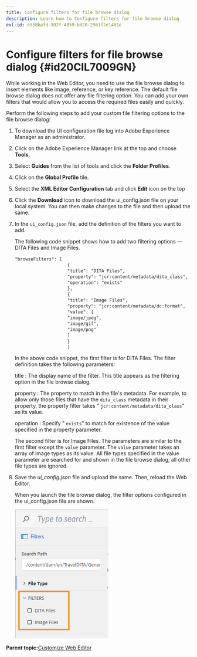 ```yaml
---
title: Configure filters for file browse dialog
description: Learn how to Configure filters for file browse dialog
exl-id: e538bafd-902f-4859-bd20-29b1f2e1401e
---
```

# Configure filters for file browse dialog {#id20CIL7009GN}

While working in the Web Editor, you need to use the file browse dialog to insert elements like image, reference, or key reference. The default file browse dialog does not offer any file filtering option. You can add your own filters that would allow you to access the required files easily and quickly.

Perform the following steps to add your custom file filtering options to the file browse dialog:

1.  To download the UI configuration file log into Adobe Experience Manager as an administrator.

1.  Click on the Adobe Experience Manager link at the top and choose **Tools**.
1.  Select **Guides** from the list of tools and click the **Folder Profiles**.
1.  Click on the **Global Profile** tile.
1.  Select the **XML Editor Configuration** tab and click **Edit** icon on the top
1.  Click the **Download** icon to download the ui\_config.json file on your local system. You can then make changes to the file and then upload the same.
1.  In the `ui_config.json` file, add the definition of the filters you want to add.

    The following code snippet shows how to add two filtering options — DITA Files and Image Files.

    ```
    "browseFilters": [
                        {
                        "title": "DITA Files",
                        "property": "jcr:content/metadata/dita_class",
                        "operation": "exists"
                        },
                        {
                        "title": "Image Files",
                        "property": "jcr:content/metadata/dc:format",
                        "value": [
                        "image/jpeg",
                        "image/gif",
                        "image/png"
                        ]
                        }
                        ]
    ```

    In the above code snippet, the first filter is for DITA Files. The filter definition takes the following parameters:

    title
    :   The display name of the filter. This title appears as the filtering option in the file browse dialog.

    property
    :   The property to match in the file's metadata. For example, to allow only those files that have the `dita_class` metadata in their property, the property filter takes " `jcr:content/metadata/dita_class`" as its value.

    operation
    :   Specify " `exists`" to match for existence of the value specified in the property parameter.

    The second filter is for Image Files. The parameters are similar to the first filter except the `value` parameter. The `value` parameter takes an array of image types as its value. All file types specified in the value parameter are searched for and shown in the file browse dialog, all other file types are ignored.

1.  Save the *ui\_config.json* file and upload the same. Then, reload the Web Editor.

    When you launch the file browse dialog, the filter options configured in the ui\_config.json file are shown.

    ![](assets/file-browse-custom-filters.png)


**Parent topic:**[Customize Web Editor](conf-web-editor.md)
